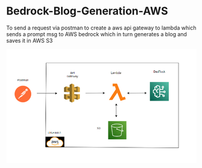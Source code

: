 # Bedrock-Blog-Generation-AWS
To send a request via postman to create a aws api gateway to lambda which sends a prompt msg to AWS bedrock which in turn generates a blog and saves it in AWS S3


![Architecture](https://github.com/ansel9618/Bedrock-Blog-Generation-AWS/blob/main/images/Architecture.png)
